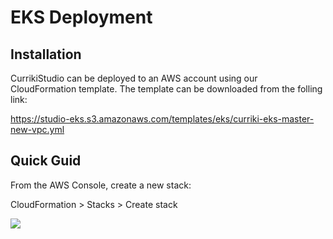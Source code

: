 # EKS Deployment

## Installation
CurrikiStudio can be deployed to an AWS account using our CloudFormation template.  The template can be downloaded from the folling link:

https://studio-eks.s3.amazonaws.com/templates/eks/curriki-eks-master-new-vpc.yml

## Quick Guid

From the AWS Console, create a new stack:

 CloudFormation > Stacks > Create stack
 
 <img src="https://www.curriki.org/wp-content/uploads/2020/11/step.one_.aws_.png" />
